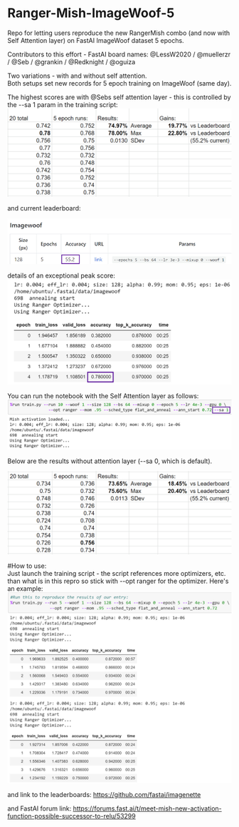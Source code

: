 # Ranger-Mish-ImageWoof-5
Repo for letting users reproduce the new RangerMish combo (and now with Self Attention layer) on FastAI ImageWoof dataset 5 epochs.

Contributors to this effort - FastAI board names:
@LessW2020 / @muellerzr / @Seb / @grankin / @Redknight / @oguiza

Two variations - with and without self attention.  
Both setups set new records for 5 epoch training on ImageWoof (same day).

The highest scores are with @Sebs self attention layer - this is controlled by the --sa 1 param in the training script:
![RangerMish SelfAttention Results](imagewoof-5-epoch-selfa-75.jpg)

and current leaderboard:

![ImageWoof Leaderboard Aug 28 19](Imagewoof-5-epoch-record-552.jpg)


details of an exceptional peak score:
![RangerMish SelfAttention Results](Imagewoof-78-selfatt-5-epoch.jpg)


You can run the notebook with the Self Attention layer as follows:
![Self Attention Usage](Imagewoof-use-sa-param.jpg)

Below are the results without attention layer (--sa 0, which is default).

![Ranger Mish Results](RangerMish-ImageWoof-5-Record-74.jpg)



#How to use:  
Just launch the training script - the script references more optimizers, etc. than what is in this repro so stick with --opt ranger for the optimizer.  Here's an example:
![How to use](how-to-use.jpg)

and link to the leaderboards:
https://github.com/fastai/imagenette

and FastAI forum link:
https://forums.fast.ai/t/meet-mish-new-activation-function-possible-successor-to-relu/53299


